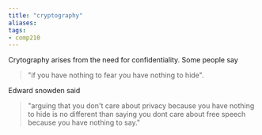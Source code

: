 ```yaml
---
title: "cryptography"
aliases: 
tags: 
- comp210
---
```


Crytography arises from the need for confidentiality. Some people say 

>"if you have nothing to fear you have  nothing to hide". 

Edward snowden said

>"arguing that you don't care about privacy because you have nothing to hide is no different than saying you dont care about free speech because you have nothing to say."



